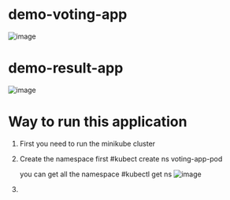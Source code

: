 # demo-voting-app

![image](https://github.com/vishu247/demo-voting-app-pod/assets/156403229/56f089db-c6cb-426a-a551-db427ed5c2cf)

# demo-result-app

![image](https://github.com/vishu247/demo-voting-app-pod/assets/156403229/48055807-ac71-4280-b49d-8c9d78ff2350)

# Way to run this application 
1) First you need to run the minikube cluster
2) Create the namespace first  #kubect create ns voting-app-pod
   
   you can get all the namespace #kubectl get ns
 ![image](https://github.com/vishu247/demo-voting-app-pod/assets/156403229/85711ed5-19d9-45a6-b821-cbb5c2509f70)
 4)

